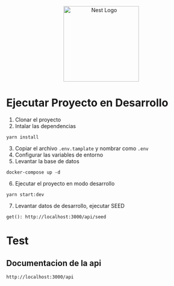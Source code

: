 <p align="center">
  <a href="http://nestjs.com/" target="blank"><img src="https://nestjs.com/img/logo-small.svg" width="200" alt="Nest Logo" /></a>
</p>

# Ejecutar Proyecto en Desarrollo
1. Clonar el proyecto
2. Intalar las dependencias
```
yarn install
```
3. Copiar el archivo ```.env.tamplate``` y nombrar como ```.env```
4. Configurar las variables de entorno
5. Levantar la base de datos
```
docker-compose up -d
```
6. Ejecutar el proyecto en modo desarrollo
```
yarn start:dev
```

7. Levantar datos de desarrollo, ejecutar SEED
```
get(): http://localhost:3000/api/seed
```

# Test
## Documentacion de la api
```
http://localhost:3000/api
```